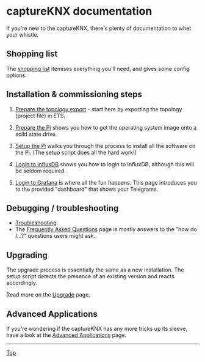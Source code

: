 # captureKNX documentation

If you're new to the captureKNX, there's plenty of documentation to whet your whistle.

## Shopping list

The [shopping list](/docs/shopping-list.md) itemises everything you'll need, and gives some config options.

## Installation & commissioning steps

1. [Prepare the topology export](/docs/step1-prepare-the-topology-export.md) - start here by exporting the topology (project file) in ETS.

2. [Prepare the Pi](/docs/step2-prepare-the-pi.md) shows you how to get the operating system image onto a solid state drive.

3. [Setup the Pi](/docs/step3-setup-the-Pi.md) walks you through the process to install all the software on the Pi. (The setup script does all the hard work!)
4. [Login to InfluxDB](/docs/step4-login-to-influxdb.md) shows you how to login to InfluxDB, although this will be seldom required.
5. [Login to Grafana](/docs/step5-login-to-grafana.md) is where all the fun happens. This page introduces you to the provided "dashboard" that shows your Telegrams.

## Debugging / troubleshooting

- [Troubleshooting](/docs/troubleshooting.md).
- The [Frequently Asked Questions](/docs/FAQ.md) page is mostly answers to the "how do I...?" questions users might ask.

## Upgrading

The upgrade process is essentially the same as a new installation. The setup script detects the presence of an existing version and reacts accordingly.

Read more on the [Upgrade](/docs/upgrade.md) page.

## Advanced Applications

If you're wondering if the captureKNX has any more tricks up its sleeve, have a look at the [Advanced Applications](/docs/advanced-applications.md) page.
<br>

<hr />

[Top](#captureKNX-documentation)

